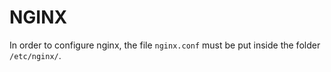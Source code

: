 # NGINX

In order to configure nginx, the file `nginx.conf` must be put inside the folder `/etc/nginx/`.
